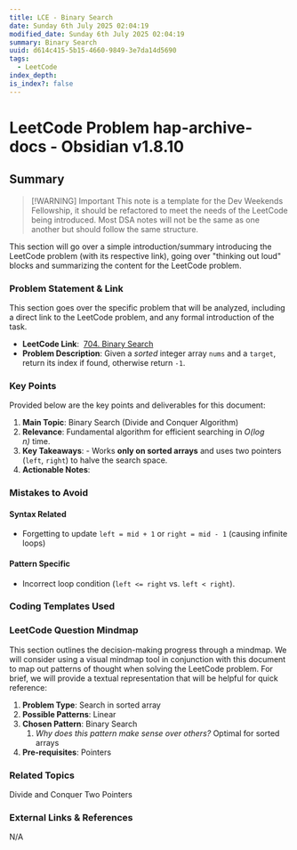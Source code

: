 ```yaml
---
title: LCE - Binary Search
date: Sunday 6th July 2025 02:04:19
modified_date: Sunday 6th July 2025 02:04:19
summary: Binary Search
uuid: d614c415-5b15-4660-9849-3e7da14d5690
tags:
  - LeetCode
index_depth: 
is_index?: false
---
```


# LeetCode Problem hap-archive-docs - Obsidian v1.8.10

## Summary

> [!WARNING] Important
> This note is a template for the Dev Weekends Fellowship, it should be refactored to meet the needs of the LeetCode being introduced. Most DSA notes will not be the same as one another but should follow the same structure.

This section will go over a simple introduction/summary introducing the LeetCode problem (with its respective link), going over "thinking out loud" blocks and summarizing the content for the LeetCode problem.


### Problem Statement & Link

This section goes over the specific problem that will be analyzed, including a direct link to the LeetCode problem, and any formal introduction of the task.

- **LeetCode Link**: []() [704. Binary Search](https://leetcode.com/problems/binary-search/)
- **Problem Description**: Given a _sorted_ integer array `nums` and a `target`, return its index if found, otherwise return `-1`.

### Key Points
Provided below are the key points and deliverables for this document:
1. **Main Topic**: Binary Search (Divide and Conquer Algorithm)
2. **Relevance**: Fundamental algorithm for efficient searching in _O(log n)_ time.
3. **Key Takeaways**: - Works **only on sorted arrays** and uses two pointers (`left`, `right`) to halve the search space.
4. **Actionable Notes**: 

### Mistakes to Avoid
#### Syntax Related
- Forgetting to update `left = mid + 1` or `right = mid - 1` (causing infinite loops)
#### Pattern Specific
- Incorrect loop condition (`left <= right` vs. `left < right`).
### Coding Templates Used

### LeetCode Question Mindmap

This section outlines the decision-making progress through a mindmap. We will consider using a visual mindmap tool in conjunction with this document to map out patterns of thought when solving the LeetCode problem. For brief, we will provide a textual representation that will be helpful for quick reference:
1. **Problem Type**: Search in sorted array
2. **Possible Patterns**: Linear 
3. **Chosen Pattern**: Binary Search
	1. *Why does this pattern make sense over others?* Optimal for sorted arrays 
4. **Pre-requisites**: Pointers 

### Related Topics
Divide and Conquer
Two Pointers 

### External Links & References
N/A
